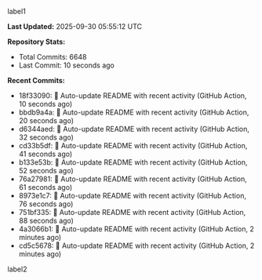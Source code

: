 
label1 
<!-- ACTIVITY_START -->
**Last Updated:** 2025-09-30 05:55:12 UTC

**Repository Stats:**
- Total Commits: 6648
- Last Commit: 10 seconds ago

**Recent Commits:**
- 18f33090: 🤖 Auto-update README with recent activity (GitHub Action, 10 seconds ago)
- bbdb9a4a: 🤖 Auto-update README with recent activity (GitHub Action, 20 seconds ago)
- d6344aed: 🤖 Auto-update README with recent activity (GitHub Action, 32 seconds ago)
- cd33b5df: 🤖 Auto-update README with recent activity (GitHub Action, 41 seconds ago)
- b133e53b: 🤖 Auto-update README with recent activity (GitHub Action, 52 seconds ago)
- 76a27981: 🤖 Auto-update README with recent activity (GitHub Action, 61 seconds ago)
- 8973e1c7: 🤖 Auto-update README with recent activity (GitHub Action, 76 seconds ago)
- 751bf335: 🤖 Auto-update README with recent activity (GitHub Action, 88 seconds ago)
- 4a3066b1: 🤖 Auto-update README with recent activity (GitHub Action, 2 minutes ago)
- cd5c5678: 🤖 Auto-update README with recent activity (GitHub Action, 2 minutes ago)
<!-- ACTIVITY_END -->

label2
